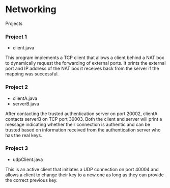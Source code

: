 # Networking

Projects

### Project 1
* client.java

This program implements a TCP client that allows a client behind a NAT box to dynamically request the forwarding of external ports. It prints the external port and IP address of the NAT box it receives back from the server if the mapping was successful.

### Project 2
* clientA.java
* serverB.java

After contacting the trusted authentication server on port 20002, clientA contacts serverB on TCP port 30003. Both the client and server will print a message indicating whether their connection is authentic and can be trusted based on information received from the authentication server who has the real keys. 

### Project 3
* udpClient.java

This is an active client that initiates a UDP connection on port 40004 and allows a client to change their key to a new one as long as they can provide the correct previous key.
